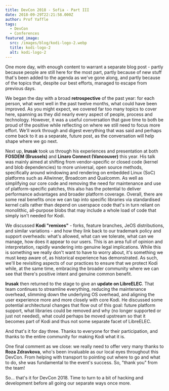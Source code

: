 ```yaml
---
title: DevCon 2018 - Sofia - Part III
date: 2018-09-29T22:21:58.000Z
author: Prof Yaffle
tags:
  - DevCon
  - Conferences
featured_image:
  src: /images/blog/kodi-logo-2.webp
  title: kodi-logo-2
  alt: kodi-logo-2
---
```


One more day, with enough content to warrant a separate blog post - partly because people are still here for the most part, partly because of new stuff that's been added to the agenda as we've gone along, and partly because of the topics that, despite our best efforts, managed to escape from previous days.

We began the day with a broad **retrospective** of the past year: for each person, what went well in the past twelve months, what could have been improved. As you might expect, we covered far too many topics to cover here, spanning as they did nearly every aspect of people, process and technology. However, it was a useful conversation that gave time to both be proud of the positive while reflecting on where we still need to focus more effort. We'll work through and digest everything that was said and perhaps come back to it as a separate, future post, as the conversation will help shape where we go next.

Next up, **lrusak** took us through his experiences and presentation at both **FOSDEM (Brussels)** and **Linaro Connect (Vancouver)** this year. His talk was mainly aimed at shifting from vendor-specific or closed code (kernel and blob dependencies) to more universal, open source methods, specifically around windowing and rendering on embedded Linux (SoC) platforms such as Allwinner, Broadcom and Qualcomm. As well as simplifying our core code and removing the need for maintenance and use of platform-specific patches, this also has the potential to deliver performance advantages and broader platform coverage. Overall, there are some real benefits once we can tap into specific libraries via standardised kernel calls rather than depend on userspace code that's in turn reliant on monolithic, all-purpose blobs that may include a whole load of code that simply isn't needed for Kodi.

We discussed **Kodi "remixes"** - forks, feature branches, JeOS distributions, and similar variations - and how they link back to our trademark policy and support overheads: what's allowed, what can we tolerate, what can we manage, how does it appear to our users. This is an area full of opinion and interpretation, rapidly wandering into genuine legal implications. While this is something we really don't want to have to worry about, it's something we must keep aware of, as historical experience has demonstrated. As such, we'll be revisiting aspects of our practices to ensure that we protect Kodi while, at the same time, embracing the broader community where we can see that there's positive intent and genuine common benefit.

**lrusak** then returned to the stage to give an **update on LibreELEC**. That team continues to streamline everything, reducing the maintenance overhead, slimming down the underlying OS overhead, and aligning the user experience more and more closely with core Kodi. He discussed some potential architectural changes that flow out of this goal: future platform support, what libraries could be removed and why (no longer supported or just not needed), what could perhaps be moved upstream so that it becomes part of Kodi and thus not some separate facet of LibreELEC.

And that's it for day three. Thanks to everyone for their participation, and thanks to the entire community for making Kodi what it is.

One final comment as we close: we really need to offer very many thanks to **Roza Zdravkova**, who's been invaluable as our local eyes throughout this DevCon. From helping with transport to pointing out where to go and what to do, she was fundamental to the event's success. So, "thank you" from the team!

So... that's it for DevCon 2018. Time to turn to a bit of hacking and development before all going our separate ways once more.
